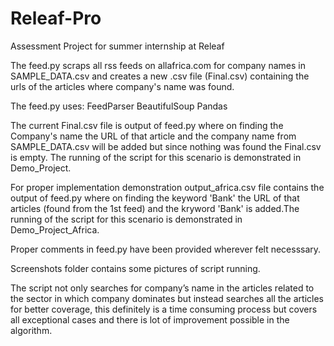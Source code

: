 # Releaf-Pro
Assessment Project for summer internship at Releaf

The feed.py scraps all rss feeds on allafrica.com for company names in SAMPLE_DATA.csv and creates a new .csv file (Final.csv) containing the urls of the articles where company's name was found.

The feed.py uses:
FeedParser
BeautifulSoup
Pandas

The current Final.csv file is output of feed.py where on finding the Company's name the URL of that article and the company name from SAMPLE_DATA.csv will be added but since nothing was found the Final.csv is empty. The running of the script for this scenario is demonstrated in Demo_Project.

For proper implementation demonstration output_africa.csv file contains the output of feed.py where on finding the keyword 'Bank' the URL of that articles (found from the 1st feed) and the kryword 'Bank' is added.The running of the script for this scenario is demonstrated in Demo_Project_Africa.

Proper comments in feed.py have been provided wherever felt necesssary.

Screenshots folder contains some pictures of script running.

The script not only searches for company’s name in the articles related to the sector in which company dominates but instead searches all the articles for better coverage, this definitely is a time consuming process but covers all exceptional cases and there is lot of improvement possible in the algorithm.
